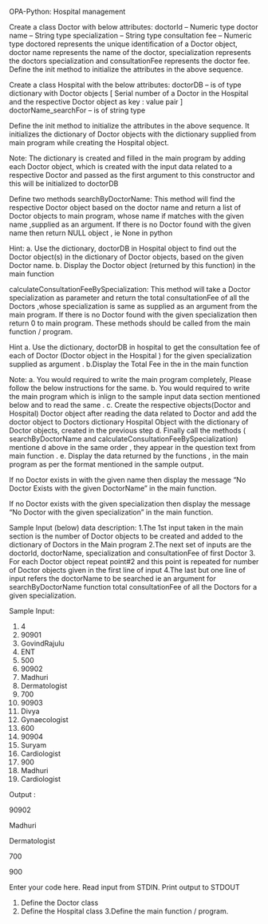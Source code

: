 OPA-Python: Hospital management

Create a class Doctor with below attributes:
doctorId – Numeric type
doctor name – String type
specialization – String type
consultation fee – Numeric type
doctored represents the unique identification of a Doctor object,
doctor name represents the name of the doctor,
specialization represents the doctors specialization and consultationFee
represents the doctor fee.
Define the init method to initialize the attributes in the above sequence.

Create a class Hospital with the below attributes:
doctorDB – is of type dictionary with Doctor objects [ Serial number of a
Doctor in the Hospital and the respective Doctor object as key : value pair ]
doctorName_searchFor – is of string type

Define the init method to initialize the attributes in the above sequence. It
initializes the dictionary of Doctor objects with the dictionary supplied from
main program while creating the Hospital object.

Note: The dictionary is created and filled in the main program by adding each
Doctor object, which is created with the input data related to a respective
Doctor and passed as the first argument to this constructor and this will be
initialized to doctorDB

Define two methods
searchByDoctorName:
This method will find the respective Doctor object based on the doctor name
and return a list of Doctor objects to main program, whose name if matches
with the given name ,supplied as an argument.
If there is no Doctor found with the given name then return NULL object , ie
None in python

Hint:
a. Use the dictionary, doctorDB in Hospital object to find out the Doctor
object(s) in the dictionary of Doctor objects, based on the given Doctor name.
b. Display the Doctor object (returned by this function) in the main function

calculateConsultationFeeBySpecialization:
This method will take a Doctor specialization as parameter and return the
total consultationFee of all the Doctors ,whose specialization is same as
supplied as an argument from the main program. If there is no Doctor found
with the given specialization then return 0 to main program.
These methods should be called from the main function / program.

Hint
a. Use the dictionary, doctorDB in hospital to get the consultation fee of each of
Doctor (Doctor object in the Hospital ) for the given specialization supplied as
argument .
b.Display the Total Fee in the in the main function

Note:
a. You would required to write the main program completely, Please follow the
below instructions for the same.
b. You would required to write the main program which is inlign to the sample
input data section mentioned below and to read the same .
c. Create the respective objects(Doctor and Hospital)
Doctor object after reading the data related to Doctor and add the doctor
object to Doctors dictionary
Hospital Object with the dictionary of Doctor objects, created in the previous
step
d. Finally call the methods
( searchByDoctorName and calculateConsultationFeeBySpecialization) mentione
d above in the same order , they appear in the question text from main
function .
e. Display the data returned by the functions , in the main program as per the
format mentioned in the sample output.

If no Doctor exists in with the given name then display the message “No
Doctor Exists with the given DoctorName” in the main function.

If no Doctor exists with the given specialization then display the message
“No Doctor with the given specialization” in the main function.

Sample Input (below) data description:
1.The 1st input taken in the main section is the number of Doctor objects to be
created and added to the dictionary of Doctors in the Main program
2.The next set of inputs are
the doctorId, doctorName, specialization and consultationFee of first Doctor
3. For each Doctor object repeat point#2 and this point is repeated for number
of Doctor objects given in the first line of input
4.The last but one line of input refers the doctorName to be searched ie an
argument for searchByDoctorName function total consultationFee of all the Doctors for a given specialization.


Sample Input:
1. 4
2. 90901
3. GovindRajulu
4. ENT
5. 500
6. 90902
7. Madhuri
8. Dermatologist
9. 700
10. 90903
11. Divya
12. Gynaecologist
13. 600
14. 90904
15. Suryam
16. Cardiologist
17. 900
18. Madhuri
19. Cardiologist

Output :

90902

Madhuri

Dermatologist

700

900



Enter your code here. Read input from STDIN. Print output to STDOUT
1. Define the Doctor class
2. Define the Hospital class
3.Define the main function / program.
